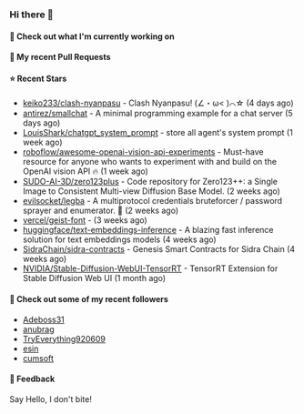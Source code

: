 ### Hi there 👋

#### 👷 Check out what I'm currently working on

#### 🔨 My recent Pull Requests


#### ⭐ Recent Stars

- [keiko233/clash-nyanpasu](https://github.com/keiko233/clash-nyanpasu) - Clash Nyanpasu! (∠・ω&lt; )⌒☆​ (4 days ago)
- [antirez/smallchat](https://github.com/antirez/smallchat) - A minimal programming example for a chat server (5 days ago)
- [LouisShark/chatgpt_system_prompt](https://github.com/LouisShark/chatgpt_system_prompt) - store all agent&#39;s system prompt (1 week ago)
- [roboflow/awesome-openai-vision-api-experiments](https://github.com/roboflow/awesome-openai-vision-api-experiments) - Must-have resource for anyone who wants to experiment with and build on the OpenAI vision API 🔥 (1 week ago)
- [SUDO-AI-3D/zero123plus](https://github.com/SUDO-AI-3D/zero123plus) - Code repository for Zero123&#43;&#43;: a Single Image to Consistent Multi-view Diffusion Base Model. (2 weeks ago)
- [evilsocket/legba](https://github.com/evilsocket/legba) - A multiprotocol credentials bruteforcer / password sprayer and enumerator.  🥷 (2 weeks ago)
- [vercel/geist-font](https://github.com/vercel/geist-font) -  (3 weeks ago)
- [huggingface/text-embeddings-inference](https://github.com/huggingface/text-embeddings-inference) - A blazing fast inference solution for text embeddings models (4 weeks ago)
- [SidraChain/sidra-contracts](https://github.com/SidraChain/sidra-contracts) - Genesis Smart Contracts for Sidra Chain (4 weeks ago)
- [NVIDIA/Stable-Diffusion-WebUI-TensorRT](https://github.com/NVIDIA/Stable-Diffusion-WebUI-TensorRT) - TensorRT Extension for Stable Diffusion Web UI (1 month ago)

#### 👯 Check out some of my recent followers

- [Adeboss31](https://github.com/Adeboss31)
- [anubrag](https://github.com/anubrag)
- [TryEverything920609](https://github.com/TryEverything920609)
- [esin](https://github.com/esin)
- [cumsoft](https://github.com/cumsoft)

#### 💬 Feedback

Say Hello, I don't bite!